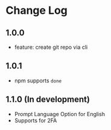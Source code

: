 # Change Log

## 1.0.0

- feature: create git repo via cli

## 1.0.1

- npm supports `done`

## 1.1.0 (In development)

- Prompt Language Option for English
- Supports for 2FA
